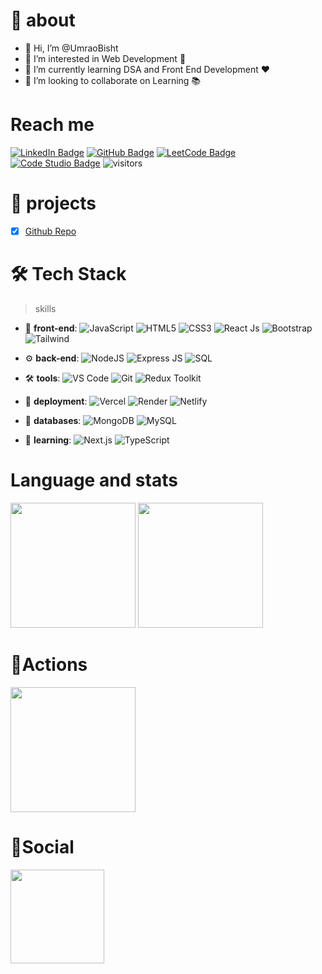 # 🚀 about

- 👋  Hi, I’m @UmraoBisht
- 👀 I’m interested in Web Development 💞
- 🌱 I’m currently learning DSA and Front End Development ❤
- 💞️ I’m looking to collaborate on Learning 📚

# Reach me
[![LinkedIn Badge](https://img.shields.io/badge/-UmraoBisht-blue?style=flat-square&logo=LinkedIn&logoColor=white)](https://linkedin.com/in/UmraoBisht)
[![GitHub Badge](https://img.shields.io/badge/-UmraoBisht-black?style=flat-square&logo=GitHub&logoColor=white)](https://github.com/UmraoBisht)
[![LeetCode Badge](https://img.shields.io/badge/-UmraoBisht-orange?style=flat-square&logo=LeetCode&logoColor=white)](https://leetcode.com/UmraoBisht)
[![Code Studio Badge](https://img.shields.io/badge/-UmraoBisht-0F4C81?style=flat-square&logo=Coding-ninjas&logoColor=white)](https://www.naukri.com/code360/profile/umraobisht)
![visitors](https://visitor-badge.laobi.icu/badge?page_id=UmraoBisht.UmraoBisht)
# 🎫 projects
- [x] [Github Repo](https://umraobisht.github.io/umraobisht/)

# 🛠 Tech Stack

> skills

- 🎨 **front-end**: 
  ![JavaScript](https://img.shields.io/badge/-JavaScript-yellow?style=flat-circle&logo=JavaScript) 
  ![HTML5](https://img.shields.io/badge/-HTML5-yellow?style=flat-circle&logo=HTML5) 
  ![CSS3](https://img.shields.io/badge/-CSS3-yellow?style=flat-circle&logo=CSS3) 
  ![React Js](https://img.shields.io/badge/-React-blue?style=flat-circle&logo=React)
  ![Bootstrap](https://img.shields.io/badge/-Bootstrap-blue?style=flat-circle&logo=Bootstrap)
  ![Tailwind](https://img.shields.io/badge/-Tailwind-blue?style=flat-circle&logo=Tailwind)

- ⚙️ **back-end**: 
  ![NodeJS](https://img.shields.io/badge/-NodeJS-green?style=flat-circle&logo=Node.js) 
  ![Express JS](https://img.shields.io/badge/-ExpressJs-blue?style=flat-circle&logo=Express) 
  ![SQL](https://img.shields.io/badge/-SQL-blue?style=flat-circle&logo=Microsoft-SQL-Server)

- 🛠️ **tools**: 
  ![VS Code](https://img.shields.io/badge/-VSCode-blue?style=flat-circle&logo=Visual-Studio-Code) 
  ![Git](https://img.shields.io/badge/-Git-yellow?style=flat-circle&logo=Git)
  ![Redux Toolkit](https://img.shields.io/badge/-Redux_Toolkit-purple?style=flat-circle&logo=Redux)

- 🚀 **deployment**: 
  ![Vercel](https://img.shields.io/badge/-Vercel-black?style=flat-circle&logo=Vercel)
  ![Render](https://img.shields.io/badge/-Render-blue?style=flat-circle&logo=Render)
  ![Netlify](https://img.shields.io/badge/-Netlify-green?style=flat-circle&logo=Netlify)

- 💾 **databases**: 
  ![MongoDB](https://img.shields.io/badge/-MongoDB-blue?style=flat-circle&logo=MongoDB) 
  ![MySQL](https://img.shields.io/badge/-MySQL-white?style=flat-circle&logo=MySQL)

- 🌱 **learning**: 
  ![Next.js](https://img.shields.io/badge/-Next.js-yellow?style=flat-circle&logo=Next.js) 
  ![TypeScript](https://img.shields.io/badge/-TypeScript-green?style=flat-circle&logo=TypeScript)


# Language and stats

<div>
    <img height="200px" src="https://github-readme-stats.vercel.app/api/top-langs/?username=umraobisht&exclude_repo=github-readme-stats,umraobisht.github.io&layout=compact"/>
    <img height="200px" src="https://github-readme-stats.vercel.app/api?username=umraobisht&theme=aura&show_icons=true&layout=compact"/>

</div>


# 🔭Actions

<div>
    <img height="200px" src="https://github-readme-streak-stats.herokuapp.com/?user=umraobisht"/>
</div>


# 🌱Social

<div>
    <img height="150px" src="https://github-profile-trophy.vercel.app/?username=umraobisht&&title=MultiLanguage,Repositories,Commits&column=3&margin-w=30&margin-h=15"/>
</div>

